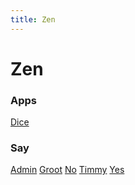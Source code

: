 ```yaml
---
title: Zen
---
```

# Zen

### Apps

[Dice](/apps/dice)

### Say

[Admin](/say/admin) [Groot](/say/groot) [No](/say/no) [Timmy](/say/timmy) [Yes](/say/yes)

